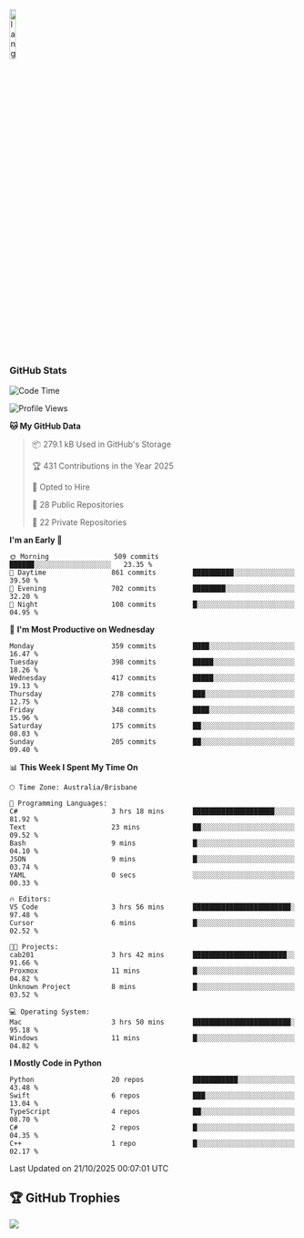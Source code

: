 <p align="left"><img width=15%" src="https://github.com/alansmathew/alansmathew/raw/master/lang.gif" alt="lang image here" /></p>

# <h3 align="left">GitHub Stats</h3>

<!--START_SECTION:waka-->
![Code Time](http://img.shields.io/badge/Code%20Time-623%20hrs%202%20mins-blue)

![Profile Views](http://img.shields.io/badge/Profile%20Views-1-blue)

**🐱 My GitHub Data** 

> 📦 279.1 kB Used in GitHub's Storage 
 > 
> 🏆 431 Contributions in the Year 2025
 > 
> 💼 Opted to Hire
 > 
> 📜 28 Public Repositories 
 > 
> 🔑 22 Private Repositories 
 > 
**I'm an Early 🐤** 

```text
🌞 Morning                509 commits         ██████░░░░░░░░░░░░░░░░░░░   23.35 % 
🌆 Daytime                861 commits         ██████████░░░░░░░░░░░░░░░   39.50 % 
🌃 Evening                702 commits         ████████░░░░░░░░░░░░░░░░░   32.20 % 
🌙 Night                  108 commits         █░░░░░░░░░░░░░░░░░░░░░░░░   04.95 % 
```
📅 **I'm Most Productive on Wednesday** 

```text
Monday                   359 commits         ████░░░░░░░░░░░░░░░░░░░░░   16.47 % 
Tuesday                  398 commits         █████░░░░░░░░░░░░░░░░░░░░   18.26 % 
Wednesday                417 commits         █████░░░░░░░░░░░░░░░░░░░░   19.13 % 
Thursday                 278 commits         ███░░░░░░░░░░░░░░░░░░░░░░   12.75 % 
Friday                   348 commits         ████░░░░░░░░░░░░░░░░░░░░░   15.96 % 
Saturday                 175 commits         ██░░░░░░░░░░░░░░░░░░░░░░░   08.03 % 
Sunday                   205 commits         ██░░░░░░░░░░░░░░░░░░░░░░░   09.40 % 
```


📊 **This Week I Spent My Time On** 

```text
🕑︎ Time Zone: Australia/Brisbane

💬 Programming Languages: 
C#                       3 hrs 18 mins       ████████████████████░░░░░   81.92 % 
Text                     23 mins             ██░░░░░░░░░░░░░░░░░░░░░░░   09.52 % 
Bash                     9 mins              █░░░░░░░░░░░░░░░░░░░░░░░░   04.10 % 
JSON                     9 mins              █░░░░░░░░░░░░░░░░░░░░░░░░   03.74 % 
YAML                     0 secs              ░░░░░░░░░░░░░░░░░░░░░░░░░   00.33 % 

🔥 Editors: 
VS Code                  3 hrs 56 mins       ████████████████████████░   97.48 % 
Cursor                   6 mins              █░░░░░░░░░░░░░░░░░░░░░░░░   02.52 % 

🐱‍💻 Projects: 
cab201                   3 hrs 42 mins       ███████████████████████░░   91.66 % 
Proxmox                  11 mins             █░░░░░░░░░░░░░░░░░░░░░░░░   04.82 % 
Unknown Project          8 mins              █░░░░░░░░░░░░░░░░░░░░░░░░   03.52 % 

💻 Operating System: 
Mac                      3 hrs 50 mins       ████████████████████████░   95.18 % 
Windows                  11 mins             █░░░░░░░░░░░░░░░░░░░░░░░░   04.82 % 
```

**I Mostly Code in Python** 

```text
Python                   20 repos            ███████████░░░░░░░░░░░░░░   43.48 % 
Swift                    6 repos             ███░░░░░░░░░░░░░░░░░░░░░░   13.04 % 
TypeScript               4 repos             ██░░░░░░░░░░░░░░░░░░░░░░░   08.70 % 
C#                       2 repos             █░░░░░░░░░░░░░░░░░░░░░░░░   04.35 % 
C++                      1 repo              █░░░░░░░░░░░░░░░░░░░░░░░░   02.17 % 
```




 Last Updated on 21/10/2025 00:07:01 UTC
<!--END_SECTION:waka-->

## 🏆 GitHub Trophies

![](https://github-profile-trophy.vercel.app/?username=samh06&theme=discord&no-frame=true&no-bg=false&margin-w=4)
